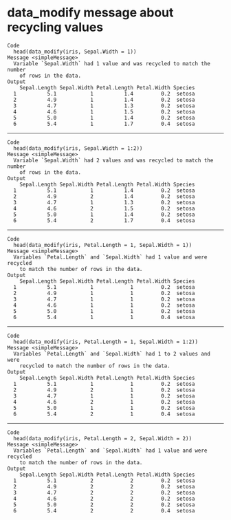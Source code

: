 # data_modify message about recycling values

    Code
      head(data_modify(iris, Sepal.Width = 1))
    Message <simpleMessage>
      Variable `Sepal.Width` had 1 value and was recycled to match the number
        of rows in the data.
    Output
        Sepal.Length Sepal.Width Petal.Length Petal.Width Species
      1          5.1           1          1.4         0.2  setosa
      2          4.9           1          1.4         0.2  setosa
      3          4.7           1          1.3         0.2  setosa
      4          4.6           1          1.5         0.2  setosa
      5          5.0           1          1.4         0.2  setosa
      6          5.4           1          1.7         0.4  setosa

---

    Code
      head(data_modify(iris, Sepal.Width = 1:2))
    Message <simpleMessage>
      Variable `Sepal.Width` had 2 values and was recycled to match the number
        of rows in the data.
    Output
        Sepal.Length Sepal.Width Petal.Length Petal.Width Species
      1          5.1           1          1.4         0.2  setosa
      2          4.9           2          1.4         0.2  setosa
      3          4.7           1          1.3         0.2  setosa
      4          4.6           2          1.5         0.2  setosa
      5          5.0           1          1.4         0.2  setosa
      6          5.4           2          1.7         0.4  setosa

---

    Code
      head(data_modify(iris, Petal.Length = 1, Sepal.Width = 1))
    Message <simpleMessage>
      Variables `Petal.Length` and `Sepal.Width` had 1 value and were recycled
        to match the number of rows in the data.
    Output
        Sepal.Length Sepal.Width Petal.Length Petal.Width Species
      1          5.1           1            1         0.2  setosa
      2          4.9           1            1         0.2  setosa
      3          4.7           1            1         0.2  setosa
      4          4.6           1            1         0.2  setosa
      5          5.0           1            1         0.2  setosa
      6          5.4           1            1         0.4  setosa

---

    Code
      head(data_modify(iris, Petal.Length = 1, Sepal.Width = 1:2))
    Message <simpleMessage>
      Variables `Petal.Length` and `Sepal.Width` had 1 to 2 values and were
        recycled to match the number of rows in the data.
    Output
        Sepal.Length Sepal.Width Petal.Length Petal.Width Species
      1          5.1           1            1         0.2  setosa
      2          4.9           2            1         0.2  setosa
      3          4.7           1            1         0.2  setosa
      4          4.6           2            1         0.2  setosa
      5          5.0           1            1         0.2  setosa
      6          5.4           2            1         0.4  setosa

---

    Code
      head(data_modify(iris, Petal.Length = 2, Sepal.Width = 2))
    Message <simpleMessage>
      Variables `Petal.Length` and `Sepal.Width` had 1 value and were recycled
        to match the number of rows in the data.
    Output
        Sepal.Length Sepal.Width Petal.Length Petal.Width Species
      1          5.1           2            2         0.2  setosa
      2          4.9           2            2         0.2  setosa
      3          4.7           2            2         0.2  setosa
      4          4.6           2            2         0.2  setosa
      5          5.0           2            2         0.2  setosa
      6          5.4           2            2         0.4  setosa

